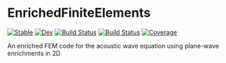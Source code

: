 # EnrichedFiniteElements

[![Stable](https://img.shields.io/badge/docs-stable-blue.svg)](https://KQEFEM.github.io/EnrichedFiniteElements.jl/stable/)
[![Dev](https://img.shields.io/badge/docs-dev-blue.svg)](https://KQEFEM.github.io/EnrichedFiniteElements.jl/dev/)
[![Build Status](https://github.com/KQEFEM/EnrichedFiniteElements.jl/actions/workflows/CI.yml/badge.svg?branch=main)](https://github.com/KQEFEM/EnrichedFiniteElements.jl/actions/workflows/CI.yml?query=branch%3Amain)
[![Build Status](https://app.travis-ci.com/KQEFEM/EnrichedFiniteElements.jl.svg?branch=main)](https://app.travis-ci.com/KQEFEM/EnrichedFiniteElements.jl)
[![Coverage](https://codecov.io/gh/KQEFEM/EnrichedFiniteElements.jl/branch/main/graph/badge.svg)](https://codecov.io/gh/KQEFEM/EnrichedFiniteElements.jl)

An enriched FEM code for the acoustic wave equation using plane-wave enrichments in 2D
